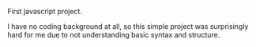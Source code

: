 First javascript project.

I have no coding background at all, so this simple project was surprisingly hard for me due to
not understanding basic syntax and structure. 
